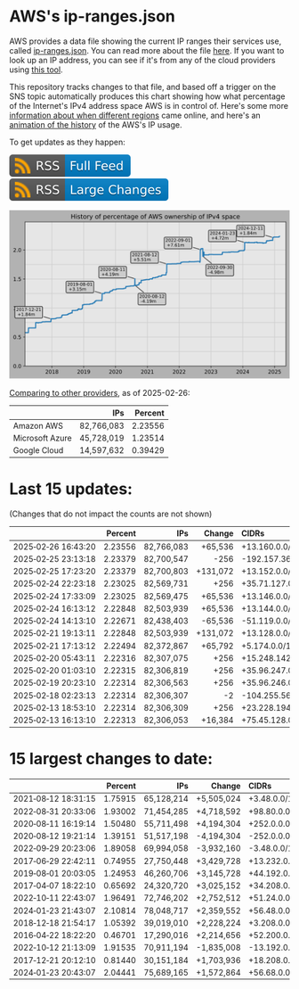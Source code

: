 # AWS's ip-ranges.json

AWS provides a data file showing the current IP ranges their
services use, called [ip-ranges.json](https://ip-ranges.amazonaws.com/ip-ranges.json).
You can read more about the file [here](https://docs.aws.amazon.com/general/latest/gr/aws-ip-ranges.html).
If you want to look up an IP address, you can see if it's from any of the cloud providers using [this tool](https://cloud-ips.s3-us-west-2.amazonaws.com/index.html).

This repository tracks changes to that file, and based off a trigger on the SNS 
topic automatically produces this chart showing how what percentage of the 
Internet's IPv4 address space AWS is in control of.  Here's some 
more [information about when different regions](announces.md) came 
online, and here's an [animation of the history](https://youtu.be/Su25yl7eol8) 
of the AWS's IP usage.

To get updates as they happen:

[![RSS Icon (Full Feed)](images/rss_badge.svg)](https://raw.githubusercontent.com/seligman/aws-ip-ranges/master/rss.xml)
[![RSS Icon (Large Changes)](images/rss_badge_partial.svg)](https://raw.githubusercontent.com/seligman/aws-ip-ranges/master/rss_big_changes.xml)

![History of AWS](history_count.svg)

[Comparing to other providers](https://github.com/seligman/cloud_sizes), as of 2025-02-26:

| | IPs | Percent |
| --- | ---: | ---: |
| Amazon AWS | 82,766,083 | 2.23556 |
| Microsoft Azure | 45,728,019 | 1.23514 |
| Google Cloud | 14,597,632 | 0.39429 |


# Last 15 updates:

(Changes that do not impact the counts are not shown)

| | Percent | IPs | Change | CIDRs |
| :--- | ---: | ---: | ---: | :--- |
| 2025&#8209;02&#8209;26&nbsp;16:43:20 | 2.23556 | 82,766,083 | +65,536 | +13.160.0.0/16 |
| 2025&#8209;02&#8209;25&nbsp;23:13:18 | 2.23379 | 82,700,547 | -256 | -192.157.36.0/24 |
| 2025&#8209;02&#8209;25&nbsp;17:23:20 | 2.23379 | 82,700,803 | +131,072 | +13.152.0.0/16,&nbsp;+13.154.0.0/16 |
| 2025&#8209;02&#8209;24&nbsp;22:23:18 | 2.23025 | 82,569,731 | +256 | +35.71.127.0/24 |
| 2025&#8209;02&#8209;24&nbsp;17:33:09 | 2.23025 | 82,569,475 | +65,536 | +13.146.0.0/16 |
| 2025&#8209;02&#8209;24&nbsp;16:13:12 | 2.22848 | 82,503,939 | +65,536 | +13.144.0.0/16 |
| 2025&#8209;02&#8209;24&nbsp;14:13:10 | 2.22671 | 82,438,403 | -65,536 | -51.119.0.0/16 |
| 2025&#8209;02&#8209;21&nbsp;19:13:11 | 2.22848 | 82,503,939 | +131,072 | +13.128.0.0/16,&nbsp;+13.130.0.0/16 |
| 2025&#8209;02&#8209;21&nbsp;17:13:12 | 2.22494 | 82,372,867 | +65,792 | +5.174.0.0/16,&nbsp;+51.0.30.0/24 |
| 2025&#8209;02&#8209;20&nbsp;05:43:11 | 2.22316 | 82,307,075 | +256 | +15.248.142.0/24 |
| 2025&#8209;02&#8209;20&nbsp;01:03:10 | 2.22315 | 82,306,819 | +256 | +35.96.247.0/24 |
| 2025&#8209;02&#8209;19&nbsp;20:23:10 | 2.22314 | 82,306,563 | +256 | +35.96.246.0/24 |
| 2025&#8209;02&#8209;18&nbsp;02:23:13 | 2.22314 | 82,306,307 | -2 | -104.255.56.27/32,&nbsp;-104.255.56.28/32 |
| 2025&#8209;02&#8209;13&nbsp;18:53:10 | 2.22314 | 82,306,309 | +256 | +23.228.194.0/24 |
| 2025&#8209;02&#8209;13&nbsp;16:13:10 | 2.22313 | 82,306,053 | +16,384 | +75.45.128.0/18 |


# 15 largest changes to date:

| | Percent | IPs | Change | CIDRs |
| :--- | ---: | ---: | ---: | :--- |
| 2021&#8209;08&#8209;12&nbsp;18:31:15 | 1.75915 | 65,128,214 | +5,505,024 | +3.48.0.0/12,&nbsp;+35.96.0.0/12,&nbsp;+3.152.0.0/13,&nbsp;... |
| 2022&#8209;08&#8209;31&nbsp;20:33:06 | 1.93002 | 71,454,285 | +4,718,592 | +98.80.0.0/12,&nbsp;+184.32.0.0/12,&nbsp;+13.184.0.0/13,&nbsp;... |
| 2020&#8209;08&#8209;11&nbsp;16:19:14 | 1.50480 | 55,711,498 | +4,194,304 | +252.0.0.0/10 |
| 2020&#8209;08&#8209;12&nbsp;19:21:14 | 1.39151 | 51,517,198 | -4,194,304 | -252.0.0.0/10 |
| 2022&#8209;09&#8209;29&nbsp;20:23:06 | 1.89058 | 69,994,058 | -3,932,160 | -3.48.0.0/12,&nbsp;-35.96.0.0/12,&nbsp;-3.240.0.0/13,&nbsp;... |
| 2017&#8209;06&#8209;29&nbsp;22:42:11 | 0.74955 | 27,750,448 | +3,429,728 | +13.232.0.0/13,&nbsp;+34.240.0.0/13,&nbsp;+35.168.0.0/13,&nbsp;... |
| 2019&#8209;08&#8209;01&nbsp;20:03:05 | 1.24953 | 46,260,706 | +3,145,728 | +44.192.0.0/10,&nbsp;-3.192.0.0/12 |
| 2017&#8209;04&#8209;07&nbsp;18:22:10 | 0.65692 | 24,320,720 | +3,025,152 | +34.208.0.0/12,&nbsp;+34.224.0.0/12,&nbsp;+13.58.0.0/15,&nbsp;... |
| 2022&#8209;10&#8209;11&nbsp;22:43:07 | 1.96491 | 72,746,202 | +2,752,512 | +51.24.0.0/13,&nbsp;+57.104.0.0/13,&nbsp;+51.20.0.0/14,&nbsp;... |
| 2024&#8209;01&#8209;23&nbsp;21:43:07 | 2.10814 | 78,048,717 | +2,359,552 | +56.48.0.0/13,&nbsp;+16.28.0.0/14,&nbsp;+16.64.0.0/14,&nbsp;... |
| 2018&#8209;12&#8209;18&nbsp;21:54:17 | 1.05392 | 39,019,010 | +2,228,224 | +3.208.0.0/12,&nbsp;+3.224.0.0/12,&nbsp;+13.48.0.0/15 |
| 2016&#8209;04&#8209;22&nbsp;18:22:20 | 0.46701 | 17,290,016 | +2,214,656 | +52.200.0.0/13,&nbsp;+52.208.0.0/13,&nbsp;+52.36.0.0/14,&nbsp;... |
| 2022&#8209;10&#8209;12&nbsp;21:13:09 | 1.91535 | 70,911,194 | -1,835,008 | -13.192.0.0/13,&nbsp;-16.28.0.0/14,&nbsp;-40.172.0.0/14,&nbsp;... |
| 2017&#8209;12&#8209;21&nbsp;20:12:10 | 0.81440 | 30,151,184 | +1,703,936 | +18.208.0.0/13,&nbsp;+18.204.0.0/14,&nbsp;+18.224.0.0/14,&nbsp;... |
| 2024&#8209;01&#8209;23&nbsp;20:43:07 | 2.04441 | 75,689,165 | +1,572,864 | +56.68.0.0/14,&nbsp;+56.128.0.0/14,&nbsp;+56.136.0.0/14,&nbsp;... |

